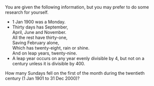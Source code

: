 You are given the following information, but you may prefer to do some research for yourself.

* 1 Jan 1900 was a Monday.  
* Thirty days has September,  
April, June and November.  
All the rest have thirty-one,  
Saving February alone,  
Which has twenty-eight, rain or shine.  
And on leap years, twenty-nine.  
* A leap year occurs on any year evenly divisible by 4, but not on a century unless it is divisible by 400.

How many Sundays fell on the first of the month during the twentieth century (1 Jan 1901 to 31 Dec 2000)?